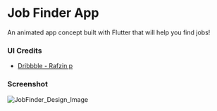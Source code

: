 # Job Finder App

An animated app concept built with Flutter that will help you find jobs!
### UI Credits

 - [Dribbble - Rafzin p](https://dribbble.com/shots/15663084-Job-Finder-App)
### Screenshot
![JobFinder_Design_Image](https://user-images.githubusercontent.com/42974191/160156518-2a5f1d4c-7106-4e40-a47e-c4beb3a6d907.jpg)
